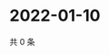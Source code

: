# 2022-01-10

共 0 条

<!-- BEGIN WEIBO -->
<!-- 最后更新时间 Mon Jan 10 2022 13:13:39 GMT+0800 (China Standard Time) -->

<!-- END WEIBO -->
